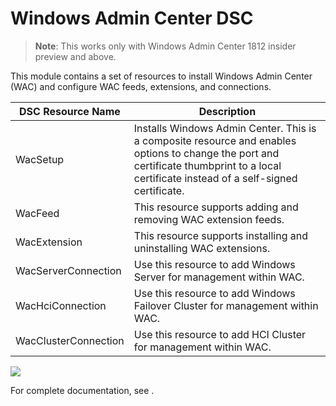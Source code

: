 # Windows Admin Center DSC

> **Note**: This works only with Windows Admin Center 1812 insider preview and above.

This module contains a set of resources to install Windows Admin Center (WAC) and configure WAC feeds, extensions, and connections.

| DSC Resource Name    | Description                                                  |
| -------------------- | ------------------------------------------------------------ |
| WacSetup             | Installs Windows Admin Center. This is a composite resource and enables options to change the port and certificate thumbprint to a local certificate instead of a self-signed certificate. |
| WacFeed              | This resource supports adding and removing WAC extension feeds. |
| WacExtension         | This resource supports installing and uninstalling WAC extensions. |
| WacServerConnection  | Use this resource to add Windows Server for management within WAC. |
| WacHciConnection     | Use this resource to add Windows Failover Cluster for management within WAC. |
| WacClusterConnection | Use this resource to add HCI Cluster for management within WAC. |

![](https://i.imgur.com/FOlttCi.png)

For complete documentation, see <link>.